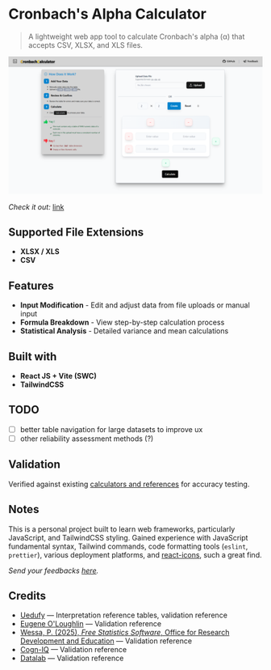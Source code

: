 # Cronbach's Alpha Calculator

> A lightweight web app tool to calculate Cronbach's alpha (α) that accepts CSV, XLSX, and XLS files.

<p align="center">
 <img src="lp.png" alt="comparison image" />
</p>

*Check it out:* <a href="link" target="_blank" rel="noopener noreferrer">link</a>

## Supported File Extensions

- **XLSX / XLS**
- **CSV**

## Features

- **Input Modification** - Edit and adjust data from file uploads or manual input
- **Formula Breakdown** - View step-by-step calculation process
- **Statistical Analysis** - Detailed variance and mean calculations

## Built with

- **React JS + Vite (SWC)**
- **TailwindCSS**

## TODO

- [ ] better table navigation for large datasets to improve ux
- [ ] other reliability assessment methods (?)

## Validation

Verified against existing <a href="https://www.canva.com/design/DAGv_1uZTjU/5WjqaU-uwj2cLHTULlKvFQ/view?utm_content=DAGv_1uZTjU&utm_campaign=designshare&utm_medium=link2&utm_source=uniquelinks&utlId=ha097b70846" target="_blank" rel="noopener noreferrer">calculators and references</a> for accuracy testing.

## Notes

This is a personal project built to learn web frameworks, particularly JavaScript, and TailwindCSS styling. Gained experience with JavaScript fundamental syntax, Tailwind commands, code formatting tools (`eslint`, `prettier`), various deployment platforms, and <a href="https://react-icons.github.io/react-icons/" target="_blank" rel="noopener noreferrer">react-icons</a>, such a great find.

*Send your feedbacks <a href="https://tally.so/r/m6BXP5" target="_blank" rel="noopener noreferrer">here</a>.*

## Credits

- [Uedufy](https://uedufy.com/how-to-calculate-cronbachs-alpha-in-excel/) — Interpretation reference tables, validation reference
- [Eugene O'Loughlin](https://youtu.be/Hgf22LMcOHc) — Validation reference  
- [Wessa, P. (2025), *Free Statistics Software*, Office for Research Development and Education](https://www.wessa.net/rwasp_cronbach.wasp#cite) — Validation reference  
- [Cogn-IQ](https://www.cogn-iq.org/statistical-tools/cronbach-alpha.html) — Validation reference  
- [Datalab](https://datatab.net/statistics-calculator/reliability-analysis/cronbachs-alpha-calculator?example=Cronbachs_Alpha) — Validation reference  


